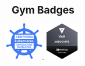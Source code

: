 <h1 align="center">Gym Badges</h1>

<p align="center">
  <a target="_blank" rel="noopener noreferrer" href="https://www.youracclaim.com/badges/5cc416cb-a464-4d05-9f0b-30ea34ccac7d/public_url">
    <img height="100" width="100" src="../assets/lf-ckad.png" alt="Certified Kubernetes Application Developer">
  </a>
  <a target="_blank" rel="noopener noreferrer" href="https://www.youracclaim.com/badges/eca96d47-4c9d-4b96-a497-5618268ace0c/public_url">
    <img height="100" width="100" src="../assets/hc-cva.png" alt="HashiCorp Certified: Vault Associate">
  </a>
</p>
